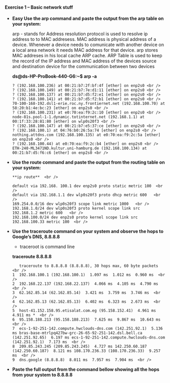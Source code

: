 #### Exercise 1 – Basic network stuff


* **Easy Use the arp command and paste the output from the arp table on your system:**
  
  arp  - stands for Address resolution protocol is used to resolve ip address to to MAC addresess. MAC address is physical address of a device. Whenever a device needs to comunicate with another device on a local area network it needs MAC address for that device. arp stores MAC addreses in his local cache ARP cache. ARP Table is used to keep the record of the IP address and MAC address of the devices source and destination device for the communication between two devices

    **ds@ds-HP-ProBook-440-G6:~$ arp -a**

      ? (192.168.100.236) at 00:21:b7:2f:bf:4f [ether] on enp2s0 <br />
      ? (192.168.100.149) at 00:21:b7:7e:d1:11 [ether] on enp2s0 <br />
      ? (192.168.100.137) at 00:21:b7:d5:f2:e1 [ether] on enp2s0 <br />
      ? (192.168.100.141) at 00:21:b7:d5:f2:b1 [ether] on enp2s0 <br />
      70-100-168-192.dsl1-erie.roc.ny.frontiernet.net (192.168.100.70) at 58:20:b1:4e:bc:23 [ether] on enp2s0 <br />
      ? (192.168.100.231) at e0:70:ea:f9:2c:10 [ether] on enp2s0 <br />
      node-81s.pool-1-1.dynamic.totinternet.net (192.168.1.1) at 00:1f:33:28:81:80 [ether] on wlp0s20f3 <br />
      ? (192.168.100.147) at 00:21:b7:e5:37:ce [ether] on enp2s0 <br />
      ? (192.168.100.1) at 04:76:b0:26:5a:74 [ether] on enp2s0 <br />
      nothing.attdns.com (192.168.100.135) at e0:70:ea:f9:2c:5a [ether] on enp2s0 <br />
      ? (192.168.100.44) at e0:70:ea:f9:2c:b4 [ether] on enp2s0 <br />
      ETH-240-ML3471ND.kultur.uni-hamburg.de (192.168.100.134) at 00:21:b7:d5:f6:c6 [ether] on enp2s0 <br />


* **Use the route command and paste the output from the routing table on your system:** 

      **ip route**  <br />

      default via 192.168. 100.1 dev enp2s0 proto static metric 100  <br />
      default via 192.168.1.1 dev wlp0s20f3 proto dhcp metric 600   <br />
      169.254.0.0/16 dev wlp0s20f3 scope link metric 1000   <br />
      192.168.1.0/24 dev wlp0s20f3 proto kernel scope link src 192.168.1.2 metric 600   <br />
      192.168.100.0/24 dev enp2s0 proto kernel scope link src 192.168.100.33 metric 100  <br />

* **Use the traceroute command on your system and observe the hops to Google’s DNS, 8.8.8.8** 
  
  - traceroot is command line  <br />
 
  **traceroute 8.8.8.8** 

         traceroute to 8.8.8.8 (8.8.8.8), 30 hops max, 60 byte packets  <br />
      1  192.168.100.1 (192.168.100.1)  1.097 ms  1.012 ms  0.960 ms  <br />
      2  192.168.22.137 (192.168.22.137)  4.066 ms  4.105 ms  4.790 ms  <br />
      3  62.162.85.14 (62.162.85.14)  3.421 ms  3.759 ms  3.746 ms  <br />
      4  62.162.85.13 (62.162.85.13)  6.402 ms  6.323 ms  2.673 ms  <br />
      5  host-41.152.158.95.etisalat.com.eg (95.158.152.41)  4.961 ms  4.911 ms *  <br />
      6  95.158.188.213 (95.158.188.213)  7.625 ms  9.867 ms  10.643 ms  <br />
      7  ecs-1-92-251-142.compute.hwclouds-dns.com (142.251.92.1)  5.136 ms bras-base-mtrlpq427bw-grc-26-65-92-251-142.dsl.bell.ca (142.251.92.65)  6.197 ms ecs-1-92-251-142.compute.hwclouds-dns.com (142.251.92.1)  7.173 ms  <br />
      8  209.85.243.245 (209.85.243.245)  4.727 ms 142.250.60.187 (142.250.60.187)  8.121 ms 108.170.236.33 (108.170.236.33)  9.257 ms  <br />
      9  dns.google (8.8.8.8)  8.011 ms  7.957 ms  7.904 ms  <br />



* **Paste the full output from the command bellow showing all the hops from your system to 8.8.8.8** 